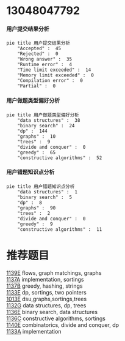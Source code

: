 # 13048047792

<!-- tabs:start -->



#### **用户提交结果分析**

```mermaid
pie title 用户提交结果分析
    "Accepted" :  45
    "Rejected" :  0
    "Wrong answer" :  35
    "Runtime error" :  4
    "Time limit exceeded" :  14
    "Memory limit exceeded" :  0
    "Compilation error" :  0
    "Partial" :  0
```

#### **用户做题类型偏好分析**

```mermaid
pie title 用户做题类型偏好分析
    "data structures" :  38
    "binary search" :  24
    "dp" :  144
    "graphs" :  10
    "trees" :  9
    "divide and conquer" :  0
    "greedy" :  65
    "constructive algorithms" :  52
```
#### **用户错题知识点分析**

```mermaid
pie title 用户错题知识点分析
    "data structures" :  1
    "binary search" :  5
    "dp" :  8
    "graphs" :  90
    "trees" :  2
    "divide and conquer" :  0
    "greedy" :  9
    "constructive algorithms" :  11
```



<!-- tabs:end -->
# 推荐题目
[1139E](https://codeforces.com/contest/1139/problem/E)		flows,
                        graph matchings,
                        graphs		  
[1137A](https://codeforces.com/contest/1137/problem/A)		implementation,
                        sortings		  
[1137B](https://codeforces.com/contest/1137/problem/B)		greedy,
                        hashing,
                        strings		  
[1133E](https://codeforces.com/contest/1133/problem/E)		dp,
                        sortings,
                        two pointers		  
[1013E](https://codeforces.com/contest/1013/problem/E)		dsu,graphs,sortings,trees		  
[1132G](https://codeforces.com/contest/1132/problem/G)		data structures,
                        dp,
                        trees		  
[1136E](https://codeforces.com/contest/1136/problem/E)		binary search,
                        data structures		  
[1136C](https://codeforces.com/contest/1136/problem/C)		constructive algorithms,
                        sortings		  
[1140E](https://codeforces.com/contest/1140/problem/E)		combinatorics,
                        divide and conquer,
                        dp		  
[1133A](https://codeforces.com/contest/1133/problem/A)		implementation		  
